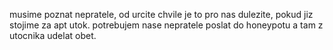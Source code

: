 musime poznat nepratele, od urcite chvile je to pro nas dulezite, pokud jiz stojime za apt utok.
potrebujem nase nepratele poslat do honeypotu a tam z utocnika udelat obet.